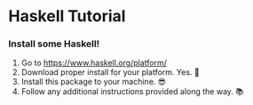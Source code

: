 # Haskell Tutorial
### Install some Haskell!

1. Go to https://www.haskell.org/platform/
2. Download proper install for your platform. Yes. :raised_hands:
3. Install this package to your machine. :sunglasses:
4. Follow any additional instructions provided along the way. :books:
